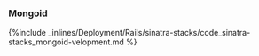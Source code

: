 

### Mongoid



{%include _inlines/Deployment/Rails/sinatra-stacks/code_sinatra-stacks_mongoid-velopment.md %}




